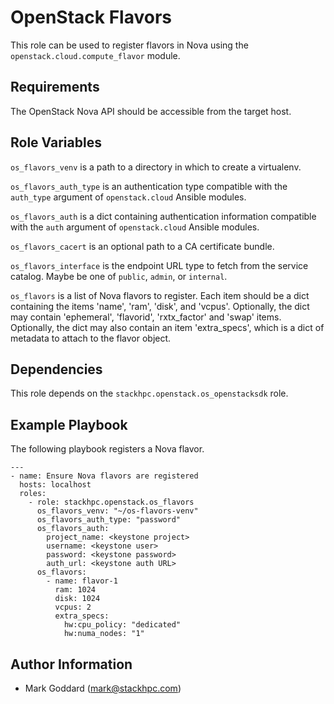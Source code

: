 OpenStack Flavors
=================

This role can be used to register flavors in Nova using the
`openstack.cloud.compute_flavor` module.

Requirements
------------

The OpenStack Nova API should be accessible from the target host.

Role Variables
--------------

`os_flavors_venv` is a path to a directory in which to create a
virtualenv.

`os_flavors_auth_type` is an authentication type compatible with
the `auth_type` argument of `openstack.cloud` Ansible modules.

`os_flavors_auth` is a dict containing authentication information
compatible with the `auth` argument of `openstack.cloud` Ansible modules.

`os_flavors_cacert` is an optional path to a CA certificate bundle.

`os_flavors_interface` is the endpoint URL type to fetch from the service
catalog. Maybe be one of `public`, `admin`, or `internal`.

`os_flavors` is a list of Nova flavors to register. Each item should be a dict
containing the items 'name', 'ram', 'disk', and 'vcpus'. Optionally, the dict
may contain 'ephemeral', 'flavorid', 'rxtx_factor' and 'swap' items.
Optionally, the dict may also contain an item 'extra_specs', which is a dict of
metadata to attach to the flavor object.

Dependencies
------------

This role depends on the `stackhpc.openstack.os_openstacksdk` role.

Example Playbook
----------------

The following playbook registers a Nova flavor.

    ---
    - name: Ensure Nova flavors are registered
      hosts: localhost
      roles:
        - role: stackhpc.openstack.os_flavors
          os_flavors_venv: "~/os-flavors-venv"
          os_flavors_auth_type: "password"
          os_flavors_auth:
            project_name: <keystone project>
            username: <keystone user>
            password: <keystone password>
            auth_url: <keystone auth URL>
          os_flavors:
            - name: flavor-1
              ram: 1024
              disk: 1024
              vcpus: 2
              extra_specs:
                hw:cpu_policy: "dedicated"
                hw:numa_nodes: "1"

Author Information
------------------

- Mark Goddard (<mark@stackhpc.com>)
